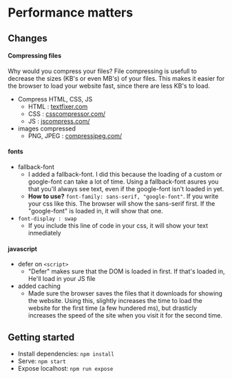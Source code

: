 # Performance matters

## Changes

#### Compressing files
Why would you compress your files?
File compressing is usefull to decrease the sizes (KB's or even MB's) of your files. This makes it easier for the browser to load your website fast, since there are less KB's to load.

* Compress HTML, CSS, JS
  * HTML : [textfixer.com](https://www.textfixer.com/html/compress-html-compression.php)
  * CSS : [csscompressor.com/](https://csscompressor.com/)
  * JS : [jscompress.com/](https://jscompress.com/)
* images compressed
  * PNG, JPEG : [compressjpeg.com/](http://compressjpeg.com/)

#### fonts
* fallback-font
  * I added a fallback-font. I did this because the loading of a custom or google-font can take a lot of time. Using a fallback-font asures you that you'll always see text, even if the google-font isn't loaded in yet.
  * **How to use?** `font-family: sans-serif, "google-font"`. If you write your css like this. The browser will show the sans-serif first. If the "google-font" is loaded in, it will show that one.
* `font-display : swap`
  * If you include this line of code in your css, it will show your text inmediately

#### javascript
* defer on `<script>`
  * "Defer" makes sure that the DOM is loaded in first. If that's loaded in, He'll load in your JS file
* added caching
  * Made sure the browser saves the files that it downloads for showing the website. Using this, slightly increases the time to load the website for the first time (a few hundered ms), but drasticly increases the speed of the site when you visit it for the second time. 


## Getting started

- Install dependencies: `npm install`
- Serve: `npm start`
- Expose localhost: `npm run expose`
